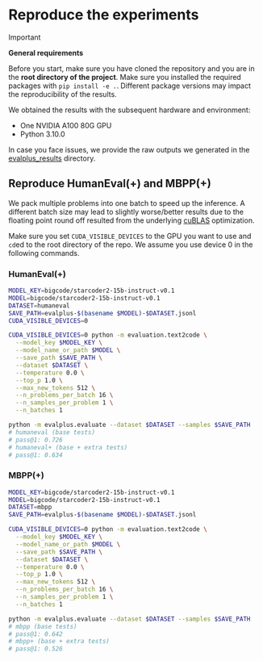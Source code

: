 # Reproduce the experiments

> [!IMPORTANT]
> **General requirements**
>
> Before you start, make sure you have cloned the repository and you are in the **root directory of the project**. Make sure you installed the required packages with `pip install -e .`. Different package versions may impact the reproducibility of the results.
>
> We obtained the results with the subsequent hardware and environment:
>
> - One NVIDIA A100 80G GPU
> - Python 3.10.0
>
> In case you face issues, we provide the raw outputs we generated in the [evalplus_results](evalplus_results) directory.

## Reproduce HumanEval(+) and MBPP(+)

We pack multiple problems into one batch to speed up the inference. A different batch size may lead to slightly worse/better results due to the floating point round off resulted from the underlying [cuBLAS](https://docs.nvidia.com/cuda/cublas/index.html) optimization.

Make sure you set `CUDA_VISIBLE_DEVICES` to the GPU you want to use and `cd`ed to the root directory of the repo. We assume you use device 0 in the following commands.

### HumanEval(+)

```bash
MODEL_KEY=bigcode/starcoder2-15b-instruct-v0.1
MODEL=bigcode/starcoder2-15b-instruct-v0.1
DATASET=humaneval
SAVE_PATH=evalplus-$(basename $MODEL)-$DATASET.jsonl
CUDA_VISIBLE_DEVICES=0

CUDA_VISIBLE_DEVICES=0 python -m evaluation.text2code \
  --model_key $MODEL_KEY \
  --model_name_or_path $MODEL \
  --save_path $SAVE_PATH \
  --dataset $DATASET \
  --temperature 0.0 \
  --top_p 1.0 \
  --max_new_tokens 512 \
  --n_problems_per_batch 16 \
  --n_samples_per_problem 1 \
  --n_batches 1

python -m evalplus.evaluate --dataset $DATASET --samples $SAVE_PATH
# humaneval (base tests)
# pass@1: 0.726
# humaneval+ (base + extra tests)
# pass@1: 0.634
```

### MBPP(+)

```bash
MODEL_KEY=bigcode/starcoder2-15b-instruct-v0.1
MODEL=bigcode/starcoder2-15b-instruct-v0.1
DATASET=mbpp
SAVE_PATH=evalplus-$(basename $MODEL)-$DATASET.jsonl

CUDA_VISIBLE_DEVICES=0 python -m evaluation.text2code \
  --model_key $MODEL_KEY \
  --model_name_or_path $MODEL \
  --save_path $SAVE_PATH \
  --dataset $DATASET \
  --temperature 0.0 \
  --top_p 1.0 \
  --max_new_tokens 512 \
  --n_problems_per_batch 16 \
  --n_samples_per_problem 1 \
  --n_batches 1

python -m evalplus.evaluate --dataset $DATASET --samples $SAVE_PATH
# mbpp (base tests)
# pass@1: 0.642
# mbpp+ (base + extra tests)
# pass@1: 0.526
```